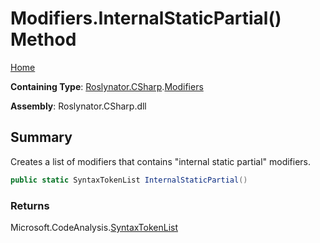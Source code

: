 <a name="_Top"></a>

# Modifiers\.InternalStaticPartial\(\) Method

[Home](../../../../README.md#_Top)

**Containing Type**: [Roslynator.CSharp](../../README.md#_Top)\.[Modifiers](../README.md#_Top)

**Assembly**: Roslynator\.CSharp\.dll

## Summary

Creates a list of modifiers that contains "internal static partial" modifiers\.

```csharp
public static SyntaxTokenList InternalStaticPartial()
```

### Returns

Microsoft\.CodeAnalysis\.[SyntaxTokenList](https://docs.microsoft.com/en-us/dotnet/api/microsoft.codeanalysis.syntaxtokenlist)

